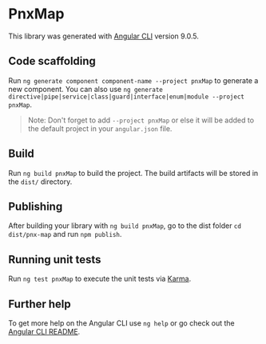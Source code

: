 # PnxMap

This library was generated with [Angular CLI](https://github.com/angular/angular-cli) version 9.0.5.

## Code scaffolding

Run `ng generate component component-name --project pnxMap` to generate a new component. You can also use `ng generate directive|pipe|service|class|guard|interface|enum|module --project pnxMap`.
> Note: Don't forget to add `--project pnxMap` or else it will be added to the default project in your `angular.json` file. 

## Build

Run `ng build pnxMap` to build the project. The build artifacts will be stored in the `dist/` directory.

## Publishing

After building your library with `ng build pnxMap`, go to the dist folder `cd dist/pnx-map` and run `npm publish`.

## Running unit tests

Run `ng test pnxMap` to execute the unit tests via [Karma](https://karma-runner.github.io).

## Further help

To get more help on the Angular CLI use `ng help` or go check out the [Angular CLI README](https://github.com/angular/angular-cli/blob/master/README.md).
